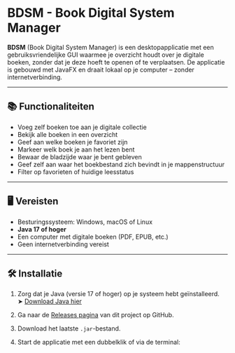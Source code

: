 # BDSM - Book Digital System Manager

**BDSM** (Book Digital System Manager) is een desktopapplicatie met een gebruiksvriendelijke GUI waarmee je overzicht houdt over je digitale boeken, zonder dat je deze hoeft te openen of te verplaatsen. De applicatie is gebouwd met JavaFX en draait lokaal op je computer – zonder internetverbinding.

---

## 📚 Functionaliteiten

- Voeg zelf boeken toe aan je digitale collectie
- Bekijk alle boeken in een overzicht
- Geef aan welke boeken je favoriet zijn
- Markeer welk boek je aan het lezen bent
- Bewaar de bladzijde waar je bent gebleven
- Geef zelf aan waar het boekbestand zich bevindt in je mappenstructuur
- Filter op favorieten of huidige leesstatus

---

## 🖥️ Vereisten

- Besturingssysteem: Windows, macOS of Linux
- **Java 17 of hoger**
- Een computer met digitale boeken (PDF, EPUB, etc.)
- Geen internetverbinding vereist

---

## 🛠️ Installatie

1. Zorg dat je Java (versie 17 of hoger) op je systeem hebt geïnstalleerd.  
   ➤ [Download Java hier](https://adoptium.net/)

2. Ga naar de [Releases pagina](https://github.com/gebruikersnaam/repo/releases) van dit project op GitHub.

3. Download het laatste `.jar`-bestand.

4. Start de applicatie met een dubbelklik of via de terminal:


